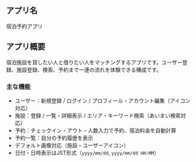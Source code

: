 ## アプリ名

宿泊予約アプリ

## アプリ概要

宿泊施設を貸したい人と借りたい人をマッチングするアプリです。ユーザー登録、施設登録、検索、予約まで一連の流れを体験できる構成です。

### 主な機能

- ユーザー：新規登録 / ログイン / プロフィール・アカウント編集（アイコン対応）
- 施設：登録 / 一覧・詳細表示 / エリア・キーワード検索（あいまい検索対応）
- 予約：チェックイン・アウト・人数入力で予約、宿泊料金を自動計算
- 予約一覧：自分の予約履歴を表示
- デフォルト画像対応（施設・ユーザーアイコン）
- 日付・日時表示はJST形式（`yyyy/mm/dd`, `yyyy/mm/dd HH:MM`）
